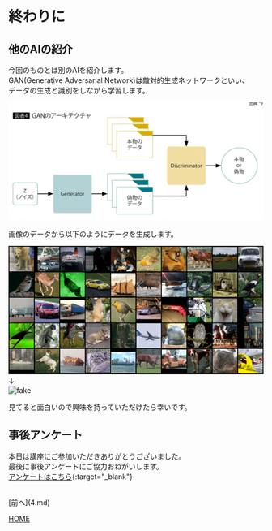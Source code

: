 # 終わりに

## 他のAIの紹介
今回のものとは別のAIを紹介します。  
GAN(Generative Adversarial Network)は敵対的生成ネットワークといい、  
データの生成と識別をしながら学習します。  

![gan](5/GAN.jpg)  

画像のデータから以下のようにデータを生成します。  

![real](5/real.png)  
↓　  
![fake](5/fake.gif)  

見てると面白いので興味を持っていただけたら幸いです。  

## 事後アンケート
本日は講座にご参加いただきありがとうございました。  
最後に事後アンケートにご協力おねがいします。  
[アンケートはこちら](https://forms.gle/U593nFjjSk4zqwH4A){:target="_blank"}

<br>
[前へ](4.md)

[HOME](index.md)
